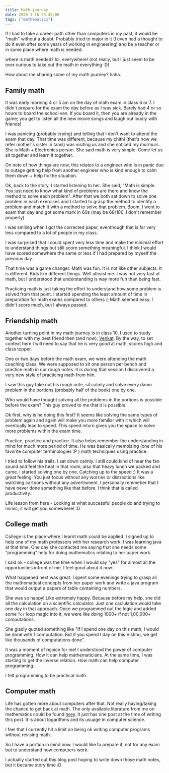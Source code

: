 ```yaml
---
title: Math journey
date: 2020-1-16 23:43:00
tags: ["mathematics"]
---
```


If I had to take a career path other than computers in my past, it would be "math" without a doubt. Probably tried to major in it (I even had a thought to do it even after some years of working in engineering) and be a teacher or in some place where math is needed.

where is math needed? lol, everywhere! (not really, but I just seem to be over curious to take out the math in everything :D)

How about me sharing some of my math journey? haha.

## Family math

It was early morning 4 or 5 am on the day of math exam in class 6 or 7. I didn't prepare for the exam the day before as I was sick. Barely had 4 or so hours to board the school van. If you board it, then you are already in the game; you get to listen all the new movie songs and laugh out loudly with friends!

I was panicing (probably crying) and telling that I don't want to attend the exam that day. That time was different, because my chithi (that's how we refer mother's sister in tamil) was visiting us and she noticed my murmurs. She is Math + Electronics person. She said math is very simple. Come let us sit together and learn it together.

On note of how things are now, this relates to a engineer who is in panic due to outage getting help from another engineer who is kind enough to calm them down + help fix the situation.

Ok, back to the story. I started listening to her. She said, "Math is simple. You just need to know what kind of problems are there and know the method to solve each problem". After that we both sat down to solve one problem in each exercises and I started to grasp the method to identify a problem and match it with a method to solve that problem. Boom, I went to exam that day and got some mark in 60s (may be 68/100, I don't remember properly)

I was smiling when I got the corrected paper, eventhough that is far very less compared to a lot of people in my class.

I was surprised that I could spent very less time and make the minimal effort to understand things but still score something meaningful. I think I would have scored somewhere the same or less if I had prepared by myself the previous day.

That time was a game changer. Math was fun. It is not like other subjects. It is different. Kids like different things. Well atleast me. I was not very fast at math, but I understood that understanding is way more fun than being fast.

Practicing math is just taking the effort to understand how some problem is solved from that point. I started spending the least amount of time in preparation for math exams compared to others :) Math seemed easy. I didn't score much, but I always passed.

## Friendship math

Another turning point in my math journey is in class 10. I used to study together with my best friend then (and now), [Venkat](https://twitter.com/argon_laser). By the way, to set context here I will need to say that he is very good at math, scores high and class topper.

One or two days before the math exam, we were attending the math coaching class. We were supposed to sit one person per bench and practice math in our rough notes. It is during that session I discovered a very new style of practicing math from him.

I saw this guy take out his rough note, sit calmly and solve every damn problem in the portions (probably half of the book) one by one.

Who would have thought solving all the problems in the portions is possible before the exam? This guy proved to me that it is possible.

Ok first, why is he doing this first? It seems like solving the same types of problem again and again will make you more familiar with it which will eventually lead to speed. This speed inturn gives you the space to solve more problems within the exam time.

Practice, practice and practice. It also helps remember the understanding in mind for much more period of time. He was basically memoizing (one of his favorite computer terminologies :P ) math techniques using practice.

I tried to follow his trails. I sat down calmly. I still could kind of hear the fan sound and feel the heat in that room; also that heavy lunch we packed and came. I started solving one by one. Catching up to the speed :) It was a great feeling. You just focus without any worries or distractions like watching cartoons without any advertisment. I personally remmeber that I have never done something like that before. I think that is called productivity.

Life lesson from here - Looking at what successful people do and trying to mimic; it will get you somewhere! :D

## College math

College is the place where I learnt math could be applied. I signed up to help one of my math professors with her research work. I was learning java at that time. One day she contacted me saying that she needs some "programming" help for doing mathematics relating to her paper work.

I said ok - college was the time when I would say "yes" for almost all the opportunities infront of me. I feel good about it now.

What happened next was great. I spent some evenings trying to grasp all the mathematical concepts from her paper work and write a java program that would output a papers of table containing numbers.

She was so happy! Like extremely happy. Because before my help, she did all the calculation on a scientific calculator. Just one caclulation would take one day in that approach. Once we programmed out the logic and added some `for` loop magic into it, we were like doing 1000+ if not 1,00,000+ computations.

She gladly quoted something like "If I spend one day on this math, I would be done with 1 computation. But if you spend I day on this Vishnu, we get like thousands of computations done".

It was a moment of rejoice for me! I understood the power of computer programming. How it can help mathematicians. At the same time, I was starting to get the inverse relation. How math can help computer programming.

I felt programming to be practical math.

## Computer math

Life has gotten more about computers after that. Not really having/taking the chance to get back at math. The only available literature from me on mathematics could be found [here](/tags/mathematics/). It just has one post at the time of writing this post. It is about logarithms and its usuage in computer science.

I feel that I currently hit a limit on being ok writing computer programs without revising math.

So I have a portion in mind now. I would like to prepare it, not for any exam but to understand how computers work.

I actually started out this blog post hoping to write down those math notes, but it became story time :D

